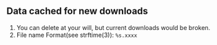 Data cached for new downloads
---
1. You can delete at your will, but current downloads would be broken.
2. File name Format(see strftime(3)): `%s.xxxx`

